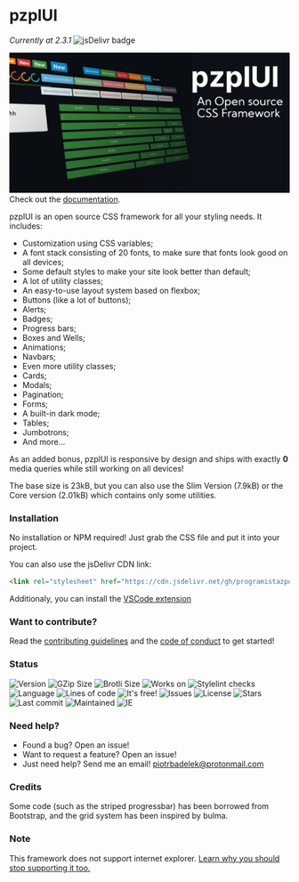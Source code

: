 # pzplUI
*Currently at 2.3.1* ![jsDelivr badge](https://img.shields.io/jsdelivr/gh/hm/programistazpolski/pzplui)

![pzplUI - an open source CSS framework](https://raw.githubusercontent.com/ProgramistaZpolski/pzplUI/master/wikiimg/pzplui.png)
Check out the [documentation](http://programistazpolski.ct8.pl/pzplUI/try/).

pzplUI is an open source CSS framework for all your styling needs. It includes:
- Customization using CSS variables;
- A font stack consisting of 20 fonts, to make sure that fonts look good on all devices;
- Some default styles to make your site look better than default;
- A lot of utility classes;
- An easy-to-use layout system based on flexbox;
- Buttons (like a lot of buttons);
- Alerts;
- Badges;
- Progress bars;
- Boxes and Wells;
- Animations;
- Navbars;
- Even more utility classes;
- Cards;
- Modals;
- Pagination;
- Forms;
- A built-in dark mode;
- Tables;
- Jumbotrons;
- And more...

As an added bonus, pzplUI is responsive by design and ships with exactly **0** media queries while still working on all devices!

The base size is 23kB, but you can also use the Slim Version (7.9kB) or the Core version (2.01kB) which contains only some utilities.

### Installation
No installation or NPM required! Just grab the CSS file and put it into your project.

You can also use the jsDelivr CDN link:
```html
<link rel="stylesheet" href="https://cdn.jsdelivr.net/gh/programistazpolski/pzplui@master/style.min.css">
```

Additionaly, you can install the [VSCode extension](http://programistazpolski.ct8.pl/pzplUI/vscode/)

### Want to contribute?
Read the [contributing guidelines](CONTRIBUTING.md) and the [code of conduct](CODE_OF_CONDUCT.md) to get started!

### Status
![Version](https://img.shields.io/badge/Version-2.3.1-success) ![GZip Size](https://img.shields.io/badge/GZip%20Size-5.2kB-success) ![Brotli Size](https://img.shields.io/badge/Brotli%20Size-4.132kB-success) ![Works on](https://img.shields.io/badge/Works%20on-Lastest%20Firefox%20and%20Chromium-success) ![Stylelint checks](https://img.shields.io/github/workflow/status/ProgramistaZpolski/pzplUI/CI) ![Language](https://img.shields.io/github/languages/top/ProgramistaZpolski/pzplUI) ![Lines of code](https://img.shields.io/tokei/lines/github/programistazpolski/pzplui) ![It's free!](https://img.shields.io/badge/price-0%24-blue) ![Issues](https://img.shields.io/github/issues/programistazpolski/pzplui) ![License](https://img.shields.io/github/license/programistazpolski/pzplui) ![Stars](https://img.shields.io/github/stars/programistazpolski/pzplui?style=social) ![Last commit](https://img.shields.io/github/last-commit/programistazpolski/pzplui) ![Maintained](https://img.shields.io/maintenance/yes/2021) ![IE](https://img.shields.io/badge/Internet%20Explorer-Not%20Supported-red) 

### Need help?
- Found a bug? Open an issue!
- Want to request a feature? Open an issue!
- Just need help? Send me an email! [piotrbadelek@protonmail.com](mailto:piotrbadelek@protonmail.com)

### Credits
Some code (such as the striped progressbar) has been borrowed from Bootstrap, and the grid system has been inspired by bulma.

### Note
This framework does not support internet explorer. [Learn why you should stop supporting it too.](https://death-to-ie11.com/)
